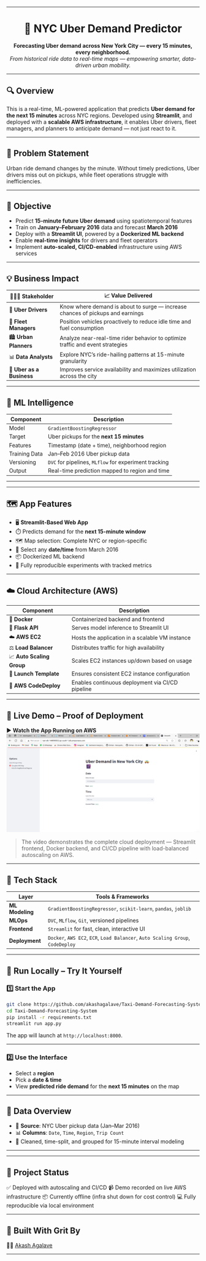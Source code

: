 

---

<h1 align="center">🚖 NYC Uber Demand Predictor</h1>

<p align="center">
  <b>Forecasting Uber demand across New York City — every 15 minutes, every neighborhood.</b><br/>
  <i>From historical ride data to real-time maps — empowering smarter, data-driven urban mobility.</i>
</p>

---

## 🔍 Overview

This is a real-time, ML-powered application that predicts **Uber demand for the next 15 minutes** across NYC regions. Developed using **Streamlit**, and deployed with a **scalable AWS infrastructure**, it enables Uber drivers, fleet managers, and planners to anticipate demand — not just react to it.

---

## 💼 Problem Statement

Urban ride demand changes by the minute. Without timely predictions, Uber drivers miss out on pickups, while fleet operations struggle with inefficiencies.

---

## 🎯 Objective

* Predict **15-minute future Uber demand** using spatiotemporal features
* Train on **January–February 2016** data and forecast **March 2016**
* Deploy with a **Streamlit UI**, powered by a **Dockerized ML backend**
* Enable **real-time insights** for drivers and fleet operators
* Implement **auto-scaled, CI/CD-enabled** infrastructure using AWS services

---

## 💡 Business Impact

| 🧑‍🤝‍🧑 Stakeholder      | 📈 Value Delivered                                                             |
| ------------------------- | ------------------------------------------------------------------------------ |
| 🚕 **Uber Drivers**       | Know where demand is about to surge — increase chances of pickups and earnings |
| 🚗 **Fleet Managers**     | Position vehicles proactively to reduce idle time and fuel consumption         |
| 🏙️ **Urban Planners**    | Analyze near-real-time rider behavior to optimize traffic and event strategies |
| 📊 **Data Analysts**      | Explore NYC’s ride-hailing patterns at 15-minute granularity                   |
| 💼 **Uber as a Business** | Improves service availability and maximizes utilization across the city        |

---

## 🧠 ML Intelligence

| Component     | Description                                           |
| ------------- | ----------------------------------------------------- |
| Model         | `GradientBoostingRegressor`                           |
| Target        | Uber pickups for the **next 15 minutes**              |
| Features      | Timestamp (date + time), neighborhood region          |
| Training Data | Jan–Feb 2016 Uber pickup data                         |
| Versioning    | `DVC` for pipelines, `MLflow` for experiment tracking |
| Output        | Real-time prediction mapped to region and time        |

---



---

## 🗺️ App Features

* 🖥️ **Streamlit-Based Web App**
* ⏱️ Predicts demand for the **next 15-minute window**
* 🗺️ Map selection: Complete NYC or region-specific
* 📅 Select any **date/time** from March 2016
* 📦 Dockerized ML backend
* 🧪 Fully reproducible experiments with tracked metrics

---

## ☁️ Cloud Architecture (AWS)

| Component                 | Description                                      |
| ------------------------- | ------------------------------------------------ |
| 🐳 **Docker**             | Containerized backend and frontend               |
| 🧠 **Flask API**          | Serves model inference to Streamlit UI           |
| ☁️ **AWS EC2**            | Hosts the application in a scalable VM instance  |
| ⚖️ **Load Balancer**      | Distributes traffic for high availability        |
| 📈 **Auto Scaling Group** | Scales EC2 instances up/down based on usage      |
| 🧬 **Launch Template**    | Ensures consistent EC2 instance configuration    |
| 🚀 **AWS CodeDeploy**     | Enables continuous deployment via CI/CD pipeline |

---

## 🎥 Live Demo – Proof of Deployment

▶️ **Watch the App Running on AWS**
[![Watch the Demo](Demo_Video/demo-thumbnail.png)](https://youtu.be/3qjKD__omR0)


> The video demonstrates the complete cloud deployment — Streamlit frontend, Docker backend, and CI/CD pipeline with load-balanced autoscaling on AWS.

---

## 🧰 Tech Stack

| Layer           | Tools & Frameworks                                                              |
| --------------- | ------------------------------------------------------------------------------- |
| **ML Modeling** | `GradientBoostingRegressor`, `scikit-learn`, `pandas`, `joblib`                 |
| **MLOps**       | `DVC`, `MLflow`, `Git`, versioned pipelines                                     |
| **Frontend**    | `Streamlit` for fast, clean, interactive UI                                     |
| **Deployment**  | `Docker`, `AWS EC2`, `ECR`, `Load Balancer`, `Auto Scaling Group`, `CodeDeploy` |

---

## 🧪 Run Locally – Try It Yourself

### 1️⃣ Start the App

```bash
git clone https://github.com/akashagalave/Taxi-Demand-Forecasting-System.git
cd Taxi-Demand-Forecasting-System
pip install -r requirements.txt
streamlit run app.py
```

The app will launch at `http://localhost:8000`.

---

### 2️⃣ Use the Interface

* Select a **region**
* Pick a **date & time**
* View **predicted ride demand** for the **next 15 minutes** on the map

---

## 📁 Data Overview

* 📍 **Source**: NYC Uber pickup data (Jan–Mar 2016)
* 📊 **Columns**: `Date`, `Time`, `Region`, `Trip Count`
* 🧹 Cleaned, time-split, and grouped for 15-minute interval modeling

---


---

## 📌 Project Status

✅ Deployed with autoscaling and CI/CD
📹 Demo recorded on live AWS infrastructure
📦 Currently offline (infra shut down for cost control)
💻 Fully reproducible via local environment

---

## 🙌 Built With Grit By

👨‍💻 [Akash Agalave](https://github.com/akashagalave)

---

